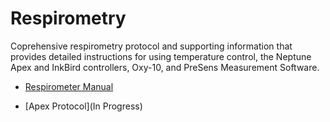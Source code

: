 # Respirometry

Coprehensive respirometry protocol and supporting information that provides detailed instructions for using temperature control, the Neptune Apex and InkBird controllers, Oxy-10, and PreSens Measurement Software.

* [Respirometer Manual](https://github.com/Putnam-Lab/Lab_Management/blob/master/Lab_Resources/Equipment_Protocols/Respirometry_Protocol/Respirometry_Manual.md)

* [Apex Protocol](In Progress)


